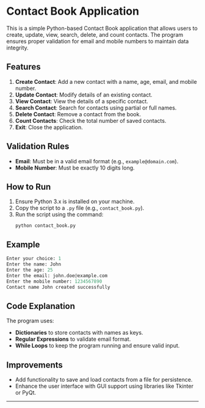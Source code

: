 
# Contact Book Application

This is a simple Python-based Contact Book application that allows users to create, update, view, search, delete, and count contacts. The program ensures proper validation for email and mobile numbers to maintain data integrity.

## Features

1. **Create Contact**: Add a new contact with a name, age, email, and mobile number.
2. **Update Contact**: Modify details of an existing contact.
3. **View Contact**: View the details of a specific contact.
4. **Search Contact**: Search for contacts using partial or full names.
5. **Delete Contact**: Remove a contact from the book.
6. **Count Contacts**: Check the total number of saved contacts.
7. **Exit**: Close the application.

## Validation Rules

- **Email**: Must be in a valid email format (e.g., `example@domain.com`).
- **Mobile Number**: Must be exactly 10 digits long.

## How to Run

1. Ensure Python 3.x is installed on your machine.
2. Copy the script to a `.py` file (e.g., `contact_book.py`).
3. Run the script using the command:
   ```
   python contact_book.py
   ```

## Example

```python
Enter your choice: 1
Enter the name: John
Enter the age: 25
Enter the email: john.doe@example.com
Enter the mobile number: 1234567890
Contact name John created successfully
```

## Code Explanation

The program uses:
- **Dictionaries** to store contacts with names as keys.
- **Regular Expressions** to validate email format.
- **While Loops** to keep the program running and ensure valid input.

## Improvements

- Add functionality to save and load contacts from a file for persistence.
- Enhance the user interface with GUI support using libraries like Tkinter or PyQt.

---

